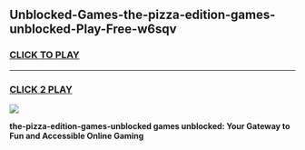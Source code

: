 
## Unblocked-Games-the-pizza-edition-games-unblocked-Play-Free-w6sqv
<h3>
<a href="https://premium76.site?title=the-pizza-edition-games-unblocked&ref=17A">CLICK TO PLAY</a></h3>
<hr>

<h3>
<a href="https://premium76.site?title=the-pizza-edition-games-unblocked&ref=17A">CLICK 2 PLAY</a>
  
</h3>

<a href="https://premium76.site?title=the-pizza-edition-games-unblocked&ref=17A"><img src="https://clearcache.store/games.png"></a>


**the-pizza-edition-games-unblocked games unblocked: Your Gateway to Fun and Accessible Online Gaming**

